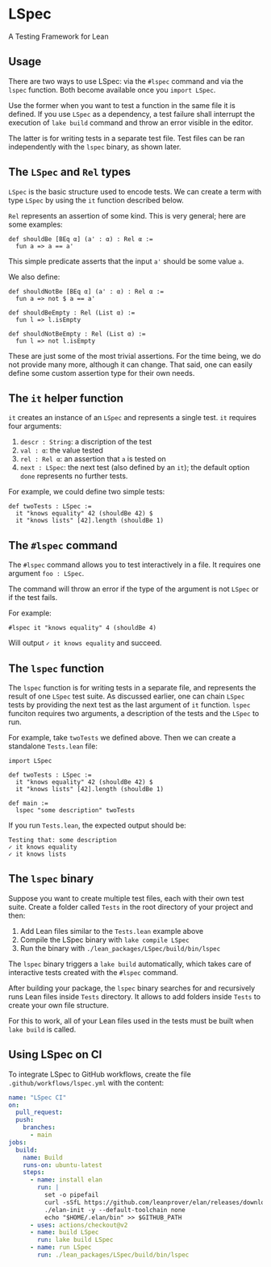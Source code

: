 # LSpec

A Testing Framework for Lean

## Usage

There are two ways to use LSpec: via the `#lspec` command and via the `lspec` function. Both become available once you `import LSpec`.

Use the former when you want to test a function in the same file it is defined. If you use `LSpec` as a dependency, a test failure shall interrupt the execution of `lake build` command and throw an error visible in the editor.

The latter is for writing tests in a separate test file. Test files can be ran
independently with the `lspec` binary, as shown later.

## The `LSpec` and `Rel` types

`LSpec` is the basic structure used to encode tests. We can create a term with type `LSpec` by using the `it` function described below.

`Rel` represents an assertion of some kind. This is very general; here are some examples:

```lean
def shouldBe [BEq α] (a' : α) : Rel α :=
  fun a => a == a'
```

This simple predicate asserts that the input `a'` should be some value `a`.

We also define:
```lean
def shouldNotBe [BEq α] (a' : α) : Rel α :=
  fun a => not $ a == a'

def shouldBeEmpty : Rel (List α) :=
  fun l => l.isEmpty

def shouldNotBeEmpty : Rel (List α) :=
  fun l => not l.isEmpty
```

These are just some of the most trivial assertions. For the time being, we do not provide many more, although it can change. That said, one can easily define some custom assertion type for their own needs.

## The `it` helper function

`it` creates an instance of an `LSpec` and represents a single test. `it`
requires four arguments:

1. `descr : String`: a discription of the test
2. `val : α`: the value tested
3. `rel : Rel α`: an assertion that `a` is tested on
4. `next : LSpec`: the next test (also defined by an `it`);
the default option `done` represents no further tests.

For example, we could define two simple tests:
```lean
def twoTests : LSpec := 
  it "knows equality" 42 (shouldBe 42) $
  it "knows lists" [42].length (shouldBe 1)
```

## The `#lspec` command

The `#lspec` command allows you to test interactively in a file. It requires one argument `foo : LSpec`.

The command will throw an error if the type of the argument is not `LSpec` or if the test fails.

For example:

```lean
#lspec it "knows equality" 4 (shouldBe 4)
```

Will output `✓ it knows equality` and succeed.

## The `lspec` function

The `lspec` function is for writing tests in a separate file, and represents the result of one `LSpec` test suite. As discussed earlier, one can chain `LSpec` tests by providing the next test as the last argument of `it` function. `lspec` funciton requires two arguments, a description of the tests and the `LSpec` to run.

For example, take `twoTests` we defined above. Then we can create a standalone `Tests.lean` file:
```lean
import LSpec

def twoTests : LSpec := 
  it "knows equality" 42 (shouldBe 42) $
  it "knows lists" [42].length (shouldBe 1)

def main :=
  lspec "some description" twoTests
```

If you run `Tests.lean`, the expected output should be:
```lean
Testing that: some description
✓ it knows equality
✓ it knows lists
```

## The `lspec` binary

Suppose you want to create multiple test files, each with their own test suite. Create a folder called `Tests` in the root directory of your project and then:

1. Add Lean files similar to the `Tests.lean` example above
2. Compile the LSpec binary with `lake compile LSpec`
3. Run the binary with `./lean_packages/LSpec/build/bin/lspec`

The `lspec` binary triggers a `lake build` automatically, which takes care of interactive tests created with the `#lspec` command.

After building your package, the `lspec` binary searches for and recursively runs Lean files inside `Tests` directory. It allows to add folders inside `Tests` to create your own file structure.

For this to work, all of your Lean files used in the tests must be built when
`lake build` is called.

## Using LSpec on CI

To integrate LSpec to GitHub workflows, create the file
`.github/workflows/lspec.yml` with the content:

```yml
name: "LSpec CI"
on:
  pull_request:
  push:
    branches:
      - main
jobs:
  build:
    name: Build
    runs-on: ubuntu-latest
    steps:
      - name: install elan
        run: |
          set -o pipefail
          curl -sSfL https://github.com/leanprover/elan/releases/download/v1.3.1/elan-x86_64-unknown-linux-gnu.tar.gz | tar xz
          ./elan-init -y --default-toolchain none
          echo "$HOME/.elan/bin" >> $GITHUB_PATH
      - uses: actions/checkout@v2
      - name: build LSpec
        run: lake build LSpec
      - name: run LSpec
        run: ./lean_packages/LSpec/build/bin/lspec
```
